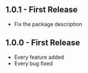 ## 1.0.1 - First Release
* Fix the package description

## 1.0.0 - First Release
* Every feature added
* Every bug fixed
